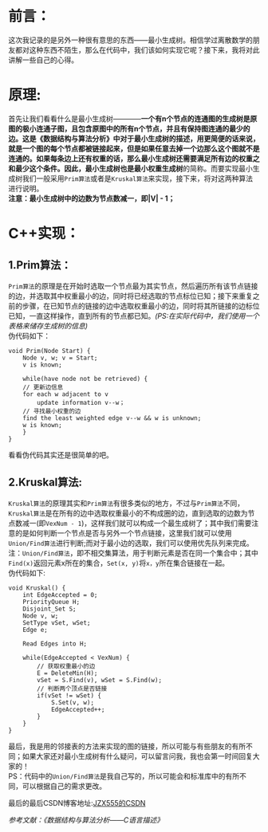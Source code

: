# 前言：  
这次我记录的是另外一种很有意思的东西——最小生成树。相信学过离散数学的朋友都对这种东西不陌生，那么在代码中，我们该如何实现它呢？接下来，我将对此讲解一些自己的心得。

# 原理:  
首先让我们看看什么是最小生成树————**一个有n个节点的连通图的生成树是原图的极小连通子图，且包含原图中的所有n个节点，并且有保持图连通的最少的边。**这是《数据结构与算法分析》中对于最小生成树的描述，用更简便的话来说，就是一个图的每个节点都被链接起来，但是如果任意去掉一个边那么这个图就不是连通的。如果每条边上还有权重的话，那么最小生成树还需要满足所有边的权重之和最少这个条件。因此，最小生成树也是**最小权重生成树**的简称。而要实现最小生成树我们一般采用`Prim算法`或者是`Kruskal算法`来实现，接下来，将对这两种算法进行说明。  
**注意：最小生成树中的边数为节点数减一，即|V| - 1；**

# C++实现：  
## 1.Prim算法：
`Prim算法`的原理是在开始时选取一个节点最为其实节点，然后遍历所有该节点链接的边，并选取其中权重最小的边，同时将已经选取的节点标位已知；接下来重复之前的步骤，在已知节点的链接的边中选取权重最小的边，同时将其所链接的边标位已知，一直这样操作，直到所有的节点都已知。*(PS:在实际代码中，我们使用一个表格来储存生成树的信息)*  
伪代码如下：  

	void Prim(Node Start) {   
	    Node v, w; v = Start;   
	    v is known;  
	  
	    while(have node not be retrieved) {   
	    // 更新边信息   
	    for each w adjacent to v   
	        update information v--w；   
	    // 寻找最小权重的边   
	    find the least weighted edge v--w && w is unknown;  
	    w is known;   
	    }  
	} 

看看伪代码其实还是很简单的吧。

## 2.Kruskal算法:  
`Kruskal算法`的原理其实和`Prim算法`有很多类似的地方，不过与`Prim算法`不同，`Kruskal算法`是在所有的边中选取权重最小的不构成圈的边，直到选取的边数为节点数减一(即`VexNum - 1`)，这样我们就可以构成一个最生成树了；其中我们需要注意的是如何判断一个节点是否与另外一个节点链接，这里我们就可以使用`Union/Find算法`进行判断;而对于最小边的选取，我们可以使用优先队列来完成。  
注：`Union/Find算法`，即不相交集算法，用于判断元素是否在同一个集合中；其中`Find(x)`返回元素x所在的集合，`Set(x, y)`将`x，y`所在集合链接在一起。  
伪代码如下:  

	void Kruskal() {  
	    int EdgeAccepted = 0;  
	    PriorityQueue H;  
	    Disjoint_Set S;  
	    Node v, w;  
	    SetType vSet, wSet;  
	    Edge e;  
	      
	    Read Edges into H;  
	  
	    while(EdgeAccepted < VexNum) {  
	        // 获取权重最小的边  
	        E = DeleteMin(H);  
	        vSet = S.Find(v), wSet = S.Find(w);  
	        // 判断两个顶点是否链接  
	        if(vSet != wSet) {  
	            S.Set(v, w);  
	            EdgeAccepted++;  
	        }  
	    }  
	}

最后，我是用的邻接表的方法来实现的图的链接，所以可能与有些朋友的有所不同；如果大家还对最小生成树有什么疑问，可以留言问我，我也会第一时间回复大家的！  
PS：代码中的`Union/Find算法`是我自己写的，所以可能会和标准库中的有所不同，可以根据自己的需求更改。

最后的最后CSDN博客地址:[JZX555的CSDN](http://blog.csdn.net/weixin_41427400/article/details/79436369)

*参考文献：《数据结构与算法分析——C语言描述》*